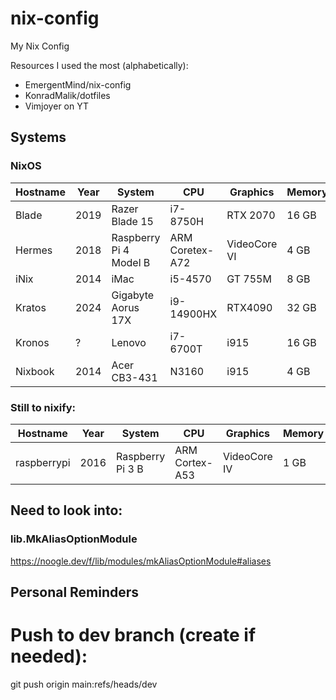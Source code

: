 # nix-config
My Nix Config

Resources I used the most (alphabetically):
- EmergentMind/nix-config
- KonradMalik/dotfiles
- Vimjoyer on YT

## Systems
### NixOS

| Hostname | Year | System | CPU | Graphics | Memory | Role | Desktop |
| -------- | ---- | ------ | --- | -------- | ------ | ---- | ------- |
| Blade | 2019 | Razer Blade 15 | i7-8750H | RTX 2070 | 16 GB | Gaming Laptop | Gnome |
| Hermes | 2018 | Raspberry Pi 4 Model B| ARM Coretex-A72 | VideoCore VI | 4 GB | Tailscale Exit Node | Headless |
| iNix | 2014 | iMac | i5-4570 | GT 755M | 8 GB | Desktop | Cinnamon |
| Kratos | 2024 | Gigabyte Aorus 17X | i9-14900HX | RTX4090 | 32 GB | Gaming Laptop | Hyprland |
| Kronos | ? | Lenovo | i7-6700T | i915 | 16 GB | Mini Server | Headless |
| Nixbook | 2014 | Acer CB3-431 | N3160 | i915 | 4 GB | Laptop | Hyprland |

### Still to nixify:
| Hostname | Year | System | CPU | Graphics | Memory | Role | Desktop |
| --- | --- | --- | --- | --- | --- | --- | --- |
| raspberrypi | 2016 | Raspberry Pi 3 B | ARM Cortex-A53 | VideoCore IV | 1 GB | Tailscale Exit Node | Headless |


## Need to look into:
### lib.MkAliasOptionModule
https://noogle.dev/f/lib/modules/mkAliasOptionModule#aliases

## Personal Reminders
# Push to dev branch (create if needed):
git push origin main:refs/heads/dev
